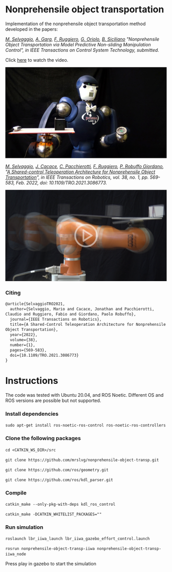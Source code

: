 # Nonprehensile object transportation

Implementation of the nonprehensile object transportation method developed in the papers:

*[M. Selvaggio](http://wpage.unina.it/mario.selvaggio/index.html), [A. Garg](), [F. Ruggiero](http://www.fabioruggiero.name/web/index.php/en/), [G. Oriolo](http://www.diag.uniroma1.it/oriolo/), [B. Siciliano](http://wpage.unina.it/sicilian/) "Nonprehensile Object Transportation via Model Predictive Non-sliding Manipulation Control", in IEEE Transactions on Control System Technology, submitted.* 

Click [here](https://www.youtube.com/watch?v=H14NDnmpcNg) to watch the video.

[![Nonprehensile object transportation](rodyman.png)](https://www.youtube.com/watch?v=H14NDnmpcNg)

*[M. Selvaggio](http://wpage.unina.it/mario.selvaggio/index.html), [J. Cacace](http://wpage.unina.it/jonathan.cacace/), [C. Pacchierotti](https://team.inria.fr/rainbow/fr/team/claudio-pacchierotti/), [F. Ruggiero](http://www.fabioruggiero.name/web/index.php/en/), [P. Robuffo Giordano](https://team.inria.fr/rainbow/fr/team/prg/), "[A Shared-control Teleoperation Architecture for Nonprehensile Object Transportation](http://wpage.unina.it/mario.selvaggio/papers/tro2021.pdf)", in IEEE Transactions on Robotics, vol. 38, no. 1, pp. 569-583, Feb. 2022, doi: 10.1109/TRO.2021.3086773.* 

[![Nonprehensile object transportation](play_video_figure.png)](https://www.youtube.com/watch?v=5_eReIS7Ku4)

### Citing
```
@article{SelvaggioTRO2021,
  author={Selvaggio, Mario and Cacace, Jonathan and Pacchierotti, Claudio and Ruggiero, Fabio and Giordano, Paolo Robuffo},
  journal={IEEE Transactions on Robotics}, 
  title={A Shared-Control Teleoperation Architecture for Nonprehensile Object Transportation}, 
  year={2022},
  volume={38},
  number={1},
  pages={569-583},
  doi={10.1109/TRO.2021.3086773}
}
```

# Instructions

The code was tested with Ubuntu 20.04, and ROS Noetic. Different OS and ROS versions are possible but not supported.

### Install dependencies

`sudo apt-get install ros-noetic-ros-control ros-noetic-ros-controllers`

### Clone the following packages

```cd <CATKIN_WS_DIR>/src```

`git clone https://github.com/mrslvg/nonprehensile-object-transp.git`

`git clone https://github.com/ros/geometry.git`

`git clone https://github.com/ros/kdl_parser.git`

### Compile

`catkin_make --only-pkg-with-deps kdl_ros_control`

`catkin_make -DCATKIN_WHITELIST_PACKAGES=""`

### Run simulation

`roslaunch lbr_iiwa_launch lbr_iiwa_gazebo_effort_control.launch`

`rosrun nonprehensile-object-transp-iiwa nonprehensile-object-transp-iiwa_node`

Press play in gazebo to start the simulation
